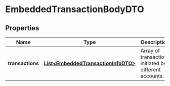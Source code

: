 

# EmbeddedTransactionBodyDTO


## Properties

| Name | Type | Description | Notes |
|------------ | ------------- | ------------- | -------------|
|**transactions** | [**List&lt;EmbeddedTransactionInfoDTO&gt;**](EmbeddedTransactionInfoDTO.md) | Array of transactions initiated by different accounts. |  |



